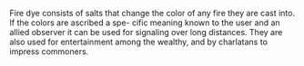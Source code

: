 Fire dye consists of salts that change the color of any fire they are cast into. If the colors are ascribed a spe- cific meaning known to the user and an allied observer it can be used for signaling over long distances. They are also used for entertainment among the wealthy, and by charlatans to impress commoners.